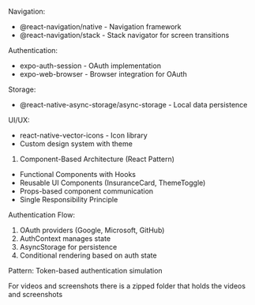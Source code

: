 Navigation:
- @react-navigation/native - Navigation framework
- @react-navigation/stack - Stack navigator for screen transitions

Authentication:
- expo-auth-session - OAuth implementation
- expo-web-browser - Browser integration for OAuth

Storage:
- @react-native-async-storage/async-storage - Local data persistence

UI/UX:
- react-native-vector-icons - Icon library
- Custom design system with theme

1. Component-Based Architecture (React Pattern)
- Functional Components with Hooks
- Reusable UI Components (InsuranceCard, ThemeToggle)
- Props-based component communication
- Single Responsibility Principle

Authentication Flow:
1. OAuth providers (Google, Microsoft, GitHub)
2. AuthContext manages state
3. AsyncStorage for persistence
4. Conditional rendering based on auth state
   

Pattern: Token-based authentication simulation

For videos and screenshots there is a zipped folder that holds the videos and screenshots  
